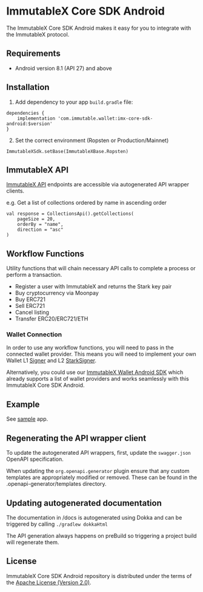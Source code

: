 # ImmutableX Core SDK Android

The ImmutableX Core SDK Android makes it easy for you to integrate with the ImmutableX protocol.

## Requirements
* Android version 8.1 (API 27) and above

## Installation
1. Add dependency to your app `build.gradle` file:
```
dependencies {
    implementation 'com.immutable.wallet:imx-core-sdk-android:$version'
}
```
2. Set the correct environment (Ropsten or Production/Mainnet)
```
ImmutableXSdk.setBase(ImmutableXBase.Ropsten)
```

## ImmutableX API
[ImmutableX API](https://docs.x.immutable.com/reference) endpoints are accessible via autogenerated API wrapper clients.

e.g. Get a list of collections ordered by name in ascending order
```
val response = CollectionsApi().getCollections(
    pageSize = 20,
    orderBy = "name",
    direction = "asc"
)
```

## Workflow Functions
Utility functions that will chain necessary API calls to complete a process or perform a transaction.

* Register a user with ImmutableX and returns the Stark key pair
* Buy cryptocurrency via Moonpay
* Buy ERC721
* Sell ERC721
* Cancel listing
* Transfer ERC20/ERC721/ETH

### Wallet Connection
In order to use any workflow functions, you will need to pass in the connected wallet provider. This means you will need to implement your own Wallet L1 [Signer](https://github.com/immutable/imx-core-sdk-android/blob/184be52a85a4415cbce1b8edfd60b52a4b7062fd/imx-core-sdk-android/src/main/java/com/immutable/sdk/Signer.kt#L5) and L2 [StarkSigner](https://github.com/immutable/imx-core-sdk-android/blob/184be52a85a4415cbce1b8edfd60b52a4b7062fd/imx-core-sdk-android/src/main/java/com/immutable/sdk/Signer.kt#L25).

Alternatively, you could use our [ImmutableX Wallet Android SDK](https://github.com/immutable/imx-wallet-android-sdk) which already supports a list of wallet providers and works seamlessly with this ImmutableX Core SDK Android.

## Example
See [sample](https://github.com/immutable/imx-core-sdk-android/tree/main/sample) app.

## Regenerating the API wrapper client
To update the autogenerated API wrappers, first, update the `swagger.json` OpenAPI specification.

When updating the `org.openapi.generator` plugin ensure that any custom templates are appropriately modified or removed. These can be found in the .openapi-generator/templates directory.

## Updating autogenerated documentation
The documentation in /docs is autogenerated using Dokka and can be triggered by calling `./gradlew dokkaHtml`

The API generation always happens on preBuild so triggering a project build will regenerate them.

## License
ImmutableX Core SDK Android repository is distributed under the terms of the [Apache License (Version 2.0)](LICENSE).